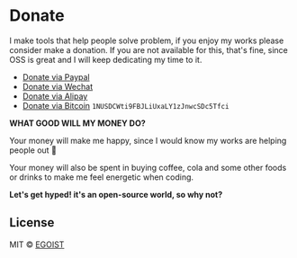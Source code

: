 # Donate

I make tools that help people solve problem, if you enjoy my works please consider make a donation. If you are not available for this, that's fine, since OSS is great and I will keep dedicating my time to it.


- [Donate via Paypal](https://www.paypal.me/egoistian/10)
- [Donate via Wechat](http://ww4.sinaimg.cn/large/a15b4afegw1f72ib6rj67j20u00tvgnj.jpg)
- [Donate via Alipay](http://ww4.sinaimg.cn/large/a15b4afegw1f72ib54hybj20qo0nndh5.jpg)
- [Donate via Bitcoin](http://ww4.sinaimg.cn/large/a15b4afegw1f72icbcu0gj202s02sdfl.jpg) `1NUSDCWti9FBJLiUxaLY1zJnwcSDc5Tfci`

**WHAT GOOD WILL MY MONEY DO?**

Your money will make me happy, since I would know my works are helping people out 🙂

Your money will also be spent in buying coffee, cola and some other foods or drinks to make me feel energetic when coding.

**Let's get hyped! it's an open-source world, so why not?**

## License

MIT &copy; [EGOIST](https://github.com/egoist)
